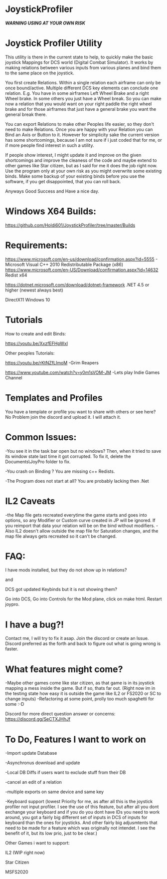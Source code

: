 # JoystickProfiler
***WARNING USING AT YOUR OWN RISK***

# Joystick Profiler Utility

This utility is there in the current state to help, to quickly make the basic joystick Mappings for DCS world (Digital Combat Simulator).
It works by making relations between various inputs from various planes and bind them to the same place on the joystick.

You first create Relations. Within a single relation each airframe can only be once bound/active. Multiple different DCS key elements can conclude one relation. 
E.g. You have in some airframes Left Wheel Brake and a right Wheel brake. In some others you just have a Wheel break. So you can make now a relation that you would want on your
right paddle the right wheel brake and for those airframes that just have a general brake you want the general break there. 

You can export Relations to make other Peoples life easier, so they don't need to make Relations. 
Once you are happy with your Relation you can Bind an Axis or Button to it. 
However for simplicity sake the current version has some shortcomings, because I am not sure if i just coded that for me, or if more people find interest in such a utility.

If people show interest, I might update it and improve on the given shortcomings and improve the cleaness of the code and maybe extend to other games like Star citizen, but as I said for me it does the job right now. 
Use the program only at your own risk as you might overwrite some existing binds. Make some backup of your existing binds before you use the software, if you get disappointed, that you can roll back.

Anyways Good Success and Have a nice day.

# Windows X64 Builds: 

https://github.com/Holdi601/JoystickProfiler/tree/master/Builds 


# Requirements:
https://www.microsoft.com/en-us/download/confirmation.aspx?id=5555 - Microsoft Visual C++ 2010 Redistributable Package (x86)
https://www.microsoft.com/en-US/Download/confirmation.aspx?id=14632 Redist x64

https://dotnet.microsoft.com/download/dotnet-framework .NET 4.5 or higher (newest always best)

DirectX11
Windows 10

# Tutorials

How to create and edit Binds:

https://youtu.be/XxzfEFHpWxI

Other peoples Tutorials:

https://youtu.be/rKtNZfLImoM -Grim Reapers

https://www.youtube.com/watch?v=y0m1sVOM-JM -Lets play Indie Games Channel

# Templates and Profiles

You have a template or profile you want to share with others or see here? No Problem join the discord and upload it. I will attach it. 

# Common Issues:
-You see it in the task bar open but no windows? Then, when it tried to save its window state last time it got corrupted. To fix it, delete the Documents\JoyPro folder to fix.

-You crash on Binding ? You are missing c++ Redists.

-The Program does not start at all? You are probably lacking then .Net

# IL2 Caveats
-the Map file gets recreated everytime the game starts and goes into options, so any Modifier or Custom curve created in JP will be ignored. If you reimport that data your relation will be on the bind without modifiers.
-Also IL2 doesn't allow outside the map file for Saturation changes, and the map file always gets recreated so it can't be changed.

# FAQ:
I have mods installed, but they do not show up in relations?

and

DCS got updated Keybinds but it is not showing them?

Go into DCS, Go into Controls for the Mod plane, click on make html. Restart joypro.


# I have a bug?!

Contact me, I will try to fix it asap. Join the discord or create an Issue. Discord preferred as the forth and back to figure out what is going wrong is faster.


# What features might come?

-Maybe other games come like star citizen, as that game is in its joystick mapping a mess inside the game. But if so, thats far out. 
(Right now im in the testing state how easy it is outside the game like IL2 or FS2020 or SC to change inputs)
-Refactoring at some point, prolly too much spaghetti for some :-D 


Discord for more direct question answer or concerns: https://discord.gg/SeCTXJHhJf

# To Do, Features I want to work on


-Import update Database

-Asynchronus download and update

-Local DB Diffs if users want to exclude stuff from their DB

-cancel an edit of a relation

-multiple exports on same device and same key

-Keyboard support (lowest Priority for me, as after all this is the joystick profiler not input profiler. I see the use of this feature, but after all you dont exchange your keyboard and if you do you dont have IDs you need to work around, you got a fairly big different set of inputs in DCS of inputs for keyboard than the ones for joysticks. And other fairly big adjusmtents that need to be made for a feature which was originally not intendet. I see the benefit of it, but its low prio, just to be clear.)


Other Games i want to support:

IL2 (WIP right now)

Star Citizen

MSFS2020
